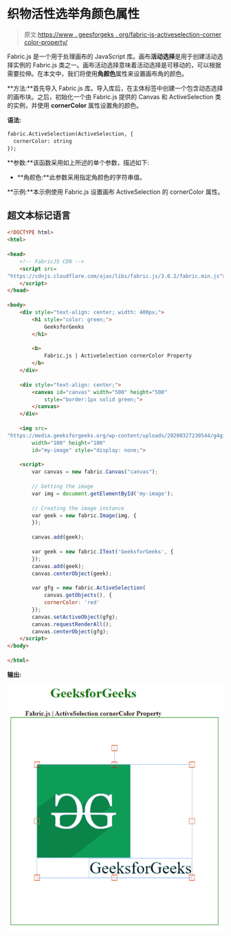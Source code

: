 # 织物活性选举角颜色属性

> 原文:[https://www . geesforgeks . org/fabric-js-activeselection-corner color-property/](https://www.geeksforgeeks.org/fabric-js-activeselection-cornercolor-property/)

Fabric.js 是一个用于处理画布的 JavaScript 库。画布**活动选择**是用于创建活动选择实例的 Fabric.js 类之一。画布活动选择意味着活动选择是可移动的，可以根据需要拉伸。在本文中，我们将使用**角颜色**属性来设置画布角的颜色。

**方法:**首先导入 Fabric.js 库。导入库后，在主体标签中创建一个包含动态选择的画布块。之后，初始化一个由 Fabric.js 提供的 Canvas 和 ActiveSelection 类的实例，并使用 **cornerColor** 属性设置角的颜色。

**语法:**

```html
fabric.ActiveSelection(ActiveSelection, {
  cornerColor: string
});
```

**参数:**该函数采用如上所述的单个参数，描述如下:

*   **角颜色:**此参数采用指定角颜色的字符串值。

**示例:**本示例使用 Fabric.js 设置画布 ActiveSelection 的 cornerColor 属性。

## 超文本标记语言

```html
<!DOCTYPE html>
<html>

<head>
    <!-- FabricJS CDN -->
    <script src=
"https://cdnjs.cloudflare.com/ajax/libs/fabric.js/3.6.2/fabric.min.js">
    </script>
</head>

<body>
    <div style="text-align: center; width: 400px;">
        <h1 style="color: green;">
            GeeksforGeeks
        </h1>

        <b>
            Fabric.js | ActiveSelection cornerColor Property
        </b>
    </div>

    <div style="text-align: center;">
        <canvas id="canvas" width="500" height="500" 
            style="border:1px solid green;">
        </canvas>
    </div>

    <img src=
"https://media.geeksforgeeks.org/wp-content/uploads/20200327230544/g4gicon.png"
        width="100" height="100"
        id="my-image" style="display: none;">

    <script>
        var canvas = new fabric.Canvas("canvas");

        // Getting the image 
        var img = document.getElementById('my-image');

        // Creating the image instance 
        var geek = new fabric.Image(img, {
        });

        canvas.add(geek);

        var geek = new fabric.IText('GeeksforGeeks', {
        });
        canvas.add(geek);
        canvas.centerObject(geek);

        var gfg = new fabric.ActiveSelection(
            canvas.getObjects(), {
            cornerColor: 'red'
        });
        canvas.setActiveObject(gfg);
        canvas.requestRenderAll();
        canvas.centerObject(gfg);
    </script>
</body>

</html>
```

**输出:**

![](img/73f2a9adcd676d8e8352c6fd3a58391e.png)
